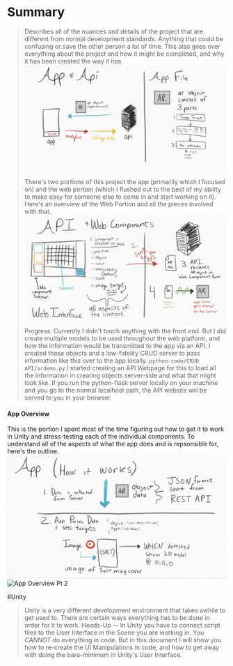 # Summary 
>Describes all of the nuances and details of the project that are different from normal development standards. Anything that could be confusing or save the other person a lot of time. This also goes over everything about the project and how it might be completed, and why it has been created the way it has. 
![App & Api Overview](images/ar-platform.png)
There's two portions of this project the app (primarily which I focused on) and the web portion (which I flushed out to the best of my ability to make easy for someone else to come in and start working on it).  
Here's an overview of the Web Portion and all the pieces involved with that. 
![Web Overview](images/ar-web-platform.png)
Progress: Currently I didn't touch anything with the front end. But I did create multiple models to be used throughout the web platform, and how the information would be transmitted to the app via an API. I created those objects and a low-fidelity CRUD server to pass information like this over to the app locally.   `python-code/CRUD API/ardemo.py`
I started creating an API Webpage for this to load all the information in creating objects server-side and what that might look like. If you run the python-flask server locally on your machine and you go to the normal localhost path, the API website wiil be served to you in your browser.
#### App Overview
This is the portion I spent most of the time figuring out how to get it to work in Unity and stress-testing each of the individual components. To understand all of the aspects of what the app does and is repsonsible for, here's the outline.
![App Overview Pt 1](images/app-part1.png)
![App Overview Pt 2](images/app-part2/png)

#Unity 
>Unity is a very different development environment that takes awhile to get used to. There are certain ways everything has to be done in order for it to work. Heads-Up -- In Unity you have to connect script files to the User Interface in the Scene you are working in. You *CANNOT* do everything in code. But in this document I will show you how to re-create the UI Manipulations in code, and how to get away with doing the bare-minimum in Unity's User Interface.